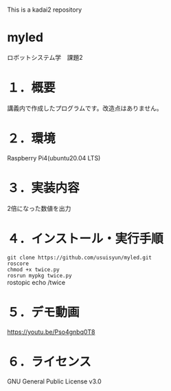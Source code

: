 # 
This is a kadai2 repository
# myled
ロボットシステム学　課題2

# １．概要  
講義内で作成したプログラムです。改造点はありません。

# ２．環境  
Raspberry Pi4(ubuntu20.04 LTS)

# ３．実装内容   
2倍になった数値を出力

# ４．インストール・実行手順  
`git clone https://github.com/usuisyun/myled.git`  
`roscore`  
`chmod +x twice.py`  
`rosrun mypkg twice.py`  
rostopic echo /twice

# ５．デモ動画
https://youtu.be/Pso4gnbq0T8

# ６．ライセンス　　
GNU General Public License v3.0
